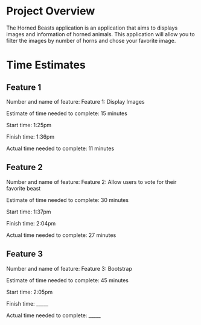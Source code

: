 # Project Overview

The Horned Beasts application is an application that aims to displays images and information of horned animals. This application will allow you to filter the images by number of horns and chose your favorite image.

# Time Estimates
## Feature 1

Number and name of feature: Feature 1: Display Images

Estimate of time needed to complete: 15 minutes

Start time: 1:25pm

Finish time: 1:36pm

Actual time needed to complete: 11 minutes

## Feature 2

Number and name of feature: Feature 2: Allow users to vote for their favorite beast

Estimate of time needed to complete: 30 minutes

Start time: 1:37pm

Finish time: 2:04pm

Actual time needed to complete: 27 minutes

## Feature 3

Number and name of feature: Feature 3: Bootstrap

Estimate of time needed to complete: 45 minutes

Start time: 2:05pm

Finish time: _____

Actual time needed to complete: _____
